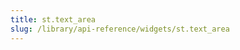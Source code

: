 ```yaml
---
title: st.text_area
slug: /library/api-reference/widgets/st.text_area
---
```


<Autofunction function="streamlit.text_area" />